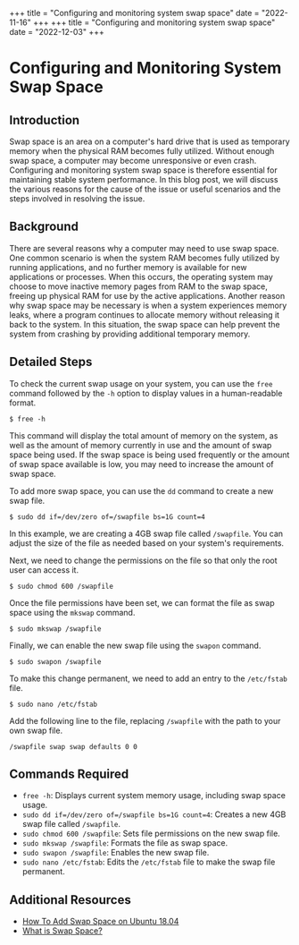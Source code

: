 +++
title = "Configuring and monitoring system swap space"
date = "2022-11-16"
+++
+++
title = "Configuring and monitoring system swap space"
date = "2022-12-03"
+++


# Configuring and Monitoring System Swap Space

## Introduction

Swap space is an area on a computer's hard drive that is used as temporary memory when the physical RAM becomes fully utilized. Without enough swap space, a computer may become unresponsive or even crash. Configuring and monitoring system swap space is therefore essential for maintaining stable system performance. In this blog post, we will discuss the various reasons for the cause of the issue or useful scenarios and the steps involved in resolving the issue.

## Background

There are several reasons why a computer may need to use swap space. One common scenario is when the system RAM becomes fully utilized by running applications, and no further memory is available for new applications or processes. When this occurs, the operating system may choose to move inactive memory pages from RAM to the swap space, freeing up physical RAM for use by the active applications. Another reason why swap space may be necessary is when a system experiences memory leaks, where a program continues to allocate memory without releasing it back to the system. In this situation, the swap space can help prevent the system from crashing by providing additional temporary memory.

## Detailed Steps

To check the current swap usage on your system, you can use the `free` command followed by the `-h` option to display values in a human-readable format.

```
$ free -h
```

This command will display the total amount of memory on the system, as well as the amount of memory currently in use and the amount of swap space being used. If the swap space is being used frequently or the amount of swap space available is low, you may need to increase the amount of swap space.

To add more swap space, you can use the `dd` command to create a new swap file.

```
$ sudo dd if=/dev/zero of=/swapfile bs=1G count=4
```

In this example, we are creating a 4GB swap file called `/swapfile`. You can adjust the size of the file as needed based on your system's requirements.

Next, we need to change the permissions on the file so that only the root user can access it.

```
$ sudo chmod 600 /swapfile
```

Once the file permissions have been set, we can format the file as swap space using the `mkswap` command.

```
$ sudo mkswap /swapfile
```

Finally, we can enable the new swap file using the `swapon` command.

```
$ sudo swapon /swapfile
```

To make this change permanent, we need to add an entry to the `/etc/fstab` file.

```
$ sudo nano /etc/fstab
```

Add the following line to the file, replacing `/swapfile` with the path to your own swap file.

```
/swapfile swap swap defaults 0 0
```

## Commands Required

- `free -h`: Displays current system memory usage, including swap space usage.
- `sudo dd if=/dev/zero of=/swapfile bs=1G count=4`: Creates a new 4GB swap file called `/swapfile`.
- `sudo chmod 600 /swapfile`: Sets file permissions on the new swap file.
- `sudo mkswap /swapfile`: Formats the file as swap space.
- `sudo swapon /swapfile`: Enables the new swap file.
- `sudo nano /etc/fstab`: Edits the `/etc/fstab` file to make the swap file permanent.

## Additional Resources

- [How To Add Swap Space on Ubuntu 18.04](https://www.digitalocean.com/community/tutorials/how-to-add-swap-space-on-ubuntu-18-04)
- [What is Swap Space?](https://www.linode.com/docs/guides/swap-space/)